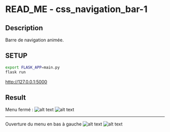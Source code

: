 # READ_ME - css_navigation_bar-1
## Description
Barre de navigation animée.

## SETUP 
```bash
export FLASK_APP=main.py
flask run
```
http://127.0.0.1:5000

## Result 

Menu fermé :
![alt text](https://zupimages.net/up/22/24/kmmd.png) ![alt text](https://zupimages.net/up/22/24/bflf.png)


---

Ouverture du menu en bas à gauche
![alt text](https://zupimages.net/up/22/24/vrnb.png) ![alt text](https://zupimages.net/up/22/24/4azo.png)
